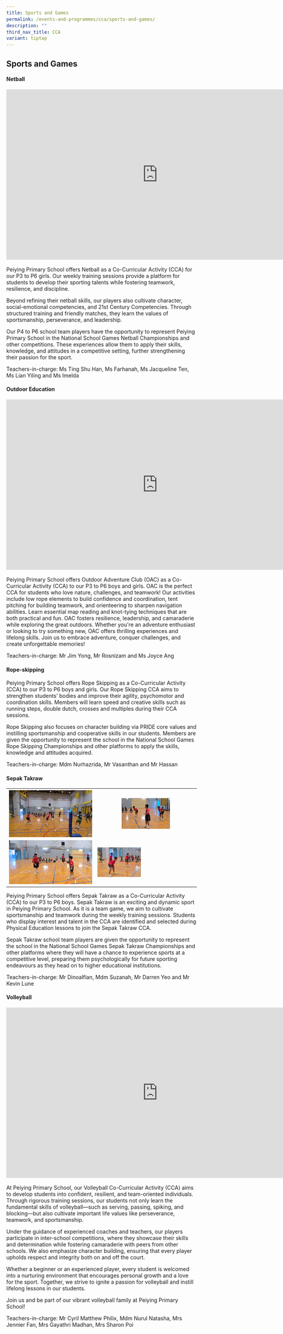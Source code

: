 ```yaml
---
title: Sports and Games
permalink: /events-and-programmes/cca/sports-and-games/
description: ""
third_nav_title: CCA
variant: tiptap
---
```

<h2>Sports and Games</h2>
<h4>Netball</h4>
<div class="iframe-wrapper">
<iframe height="450" width="800" allowfullscreen="true" frameborder="0" src="https://docs.google.com/presentation/d/e/2PACX-1vSpbJe78Y8WbHciFMSIq7eGBNT5BHkQ5gjWoWxpV4vL6jbjLg2i8MzBXnhS4H8b9z16h3n6GVwakthX/embed?start=false&amp;loop=false&amp;delayms=3000"></iframe>
</div>
<p>Peiying Primary School offers Netball as a Co-Curricular Activity (CCA)
for our P3 to P6 girls. Our weekly training sessions provide a platform
for students to develop their sporting talents while fostering teamwork,
resilience, and discipline.</p>
<p>Beyond refining their netball skills, our players also cultivate character,
social-emotional competencies, and 21st Century Competencies. Through structured
training and friendly matches, they learn the values of sportsmanship,
perseverance, and leadership.</p>
<p>Our P4 to P6 school team players have the opportunity to represent Peiying
Primary School in the National School Games Netball Championships and other
competitions. These experiences allow them to apply their skills, knowledge,
and attitudes in a competitive setting, further strengthening their passion
for the sport.</p>
<p>Teachers-in-charge: Ms Ting Shu Han, Ms Farhanah, Ms Jacqueline Ten, Ms
Lian Yiling and Ms Imelda</p>
<h4>Outdoor Education</h4>
<div class="iframe-wrapper">
<iframe height="450" width="800" allowfullscreen="true" frameborder="0" src="https://docs.google.com/presentation/d/e/2PACX-1vTDloeX0gyWlRU1Ar0nNi_wdm3wFVudKVpro76VDLAzhtCv6HyCCsL9TkY2tWEM4q6YyPNKHXCu8-LY/embed?start=false&amp;loop=false&amp;delayms=3000"></iframe>
</div>
<p>Peiying Primary School offers Outdoor Adventure Club (OAC) as a Co-Curricular
Activity (CCA) to our P3 to P6 boys and girls. OAC is the perfect CCA for
students who love nature, challenges, and teamwork! Our activities include
low rope elements to build confidence and coordination, tent pitching for
building teamwork, and orienteering to sharpen navigation abilities. Learn
essential map reading and knot-tying techniques that are both practical
and fun. OAC fosters resilience, leadership, and camaraderie while exploring
the great outdoors. Whether you're an adventure enthusiast or looking to
try something new, OAC offers thrilling experiences and lifelong skills.
Join us to embrace adventure, conquer challenges, and create unforgettable
memories!&nbsp;</p>
<p>Teachers-in-charge: Mr Jim Yong, Mr Rosnizam and Ms Joyce Ang</p>
<h4>Rope-skipping</h4>
<p>Peiying Primary School offers Rope Skipping as a Co-Curricular Activity
(CCA) to our P3 to P6 boys and girls. Our Rope Skipping CCA aims to strengthen
students’ bodies and improve their agility, psychomotor and coordination
skills. Members will learn speed and creative skills such as running steps,
double dutch, crosses and multiples during their CCA sessions.</p>
<p>Rope Skipping also focuses on character building via PRIDE core values
and instilling sportsmanship and cooperative skills in our students. Members
are given the opportunity to represent the school in the National School
Games Rope Skipping Championships and other platforms to apply the skills,
knowledge and attitudes acquired.&nbsp;</p>
<p>Teachers-in-charge: Mdm Nurhazrida, Mr Vasanthan and Mr Hassan</p>
<h4>Sepak Takraw</h4>
<table style="minWidth: 50px">
<colgroup>
<col>
<col>
</colgroup>
<tbody>
<tr>
<th rowspan="1" colspan="1">
<div class="isomer-image-wrapper">
<img style="width: 100%" height="auto" width="100%" alt="" src="/images/CCA/4.jpg">
</div>
</th>
<th rowspan="1" colspan="1">
<div class="isomer-image-wrapper">
<img style="width: 50%;" height="auto" width="100%" alt="" src="/images/CCA/3.jpg">
</div>
</th>
</tr>
<tr>
<td rowspan="1" colspan="1">
<div class="isomer-image-wrapper">
<img style="width: 100%" height="auto" width="100%" alt="" src="/images/CCA/2.jpg">
</div>
</td>
<td rowspan="1" colspan="1">
<div class="isomer-image-wrapper">
<img style="width: 45%;" height="auto" width="100%" alt="" src="/images/CCA/1.jpg">
</div>
</td>
</tr>
</tbody>
</table>
<p>Peiying Primary School offers Sepak Takraw as a Co-Curricular Activity
(CCA) to our P3 to P6 boys. Sepak Takraw is an exciting and dynamic sport
in Peiying Primary School. As it is a team game, we aim to cultivate sportsmanship
and teamwork during the weekly training sessions. Students who display
interest and talent in the CCA are identified and selected during Physical
Education lessons to join the Sepak Takraw CCA.</p>
<p>Sepak Takraw school team players are given the opportunity to represent
the school in the National School Games Sepak Takraw Championships and
other platforms where they will have a chance to experience sports at a
competitive level, preparing them psychologically for future sporting endeavours
as they head on to higher educational institutions.</p>
<p>Teachers-in-charge: Mr Dinoalfian, Mdm Suzanah, Mr Darren Yeo and Mr Kevin
Lune</p>
<h4>Volleyball</h4>
<div class="iframe-wrapper">
<iframe height="450" width="800" allowfullscreen="true" frameborder="0" src="https://docs.google.com/presentation/d/e/2PACX-1vR0Wx1yE-V1Z-K-F4CBtApW0XpeVl6xrw-8RKypja8eQMYiP0bN_Y6sLqZfINmia7kH9W9egz36jge-/embed?start=false&amp;loop=false&amp;delayms=3000"></iframe>
</div>
<p>At Peiying Primary School, our Volleyball Co-Curricular Activity (CCA)
aims to develop students into confident, resilient, and team-oriented individuals.
Through rigorous training sessions, our students not only learn the fundamental
skills of volleyball—such as serving, passing, spiking, and blocking—but
also cultivate important life values like perseverance, teamwork, and sportsmanship.</p>
<p>Under the guidance of experienced coaches and teachers, our players participate
in inter-school competitions, where they showcase their skills and determination
while fostering camaraderie with peers from other schools. We also emphasize
character building, ensuring that every player upholds respect and integrity
both on and off the court.</p>
<p>Whether a beginner or an experienced player, every student is welcomed
into a nurturing environment that encourages personal growth and a love
for the sport. Together, we strive to ignite a passion for volleyball and
instill lifelong lessons in our students.</p>
<p>Join us and be part of our vibrant volleyball family at Peiying Primary
School!</p>
<p>Teachers-in-charge: Mr Cyril Matthew Philix, Mdm Nurul Natasha, Mrs Jennier
Fan, Mrs Gayathri Madhan, Mrs Sharon Poi</p>